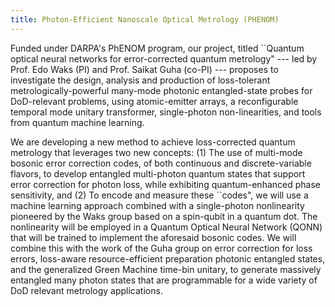 ```yaml
---
title: Photon-Efficient Nanoscale Optical Metrology (PHENOM)
---
```


Funded under DARPA's PhENOM program, our project, titled ``Quantum optical neural networks for error-corrected quantum metrology" --- led by Prof. Edo Waks (PI) and Prof. Saikat Guha (co-PI) --- proposes to investigate the design, analysis and production of loss-tolerant metrologically-powerful many-mode photonic entangled-state probes for DoD-relevant problems, using atomic-emitter arrays, a reconfigurable temporal mode unitary transformer, single-photon non-linearities, and tools from quantum machine learning. 

We are developing a new method to achieve loss-corrected quantum metrology that leverages two new concepts: (1) The use of multi-mode bosonic error correction codes, of both continuous and discrete-variable flavors, to develop entangled multi-photon quantum states that support error correction for photon loss, while exhibiting quantum-enhanced phase sensitivity, and (2) To encode and measure these ``codes", we will use a machine learning approach combined with a single-photon nonlinearity pioneered by the Waks group based on a spin-qubit in a quantum dot.  The nonlinearity will be employed in a Quantum Optical Neural Network (QONN) that will be trained to implement the aforesaid bosonic codes. We will combine this with the work of the Guha group on error correction for loss errors, loss-aware resource-efficient preparation photonic entangled states, and the generalized Green Machine time-bin unitary, to generate massively entangled many photon states that are programmable for a wide variety of DoD relevant metrology applications.